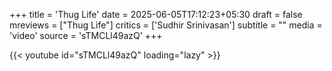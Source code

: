 +++
title = 'Thug Life'
date = 2025-06-05T17:12:23+05:30
draft = false
mreviews = ["Thug Life"]
critics = ['Sudhir Srinivasan']
subtitle = ""
media = 'video'
source = 'sTMCLl49azQ'
+++

{{< youtube id="sTMCLl49azQ" loading="lazy" >}}
